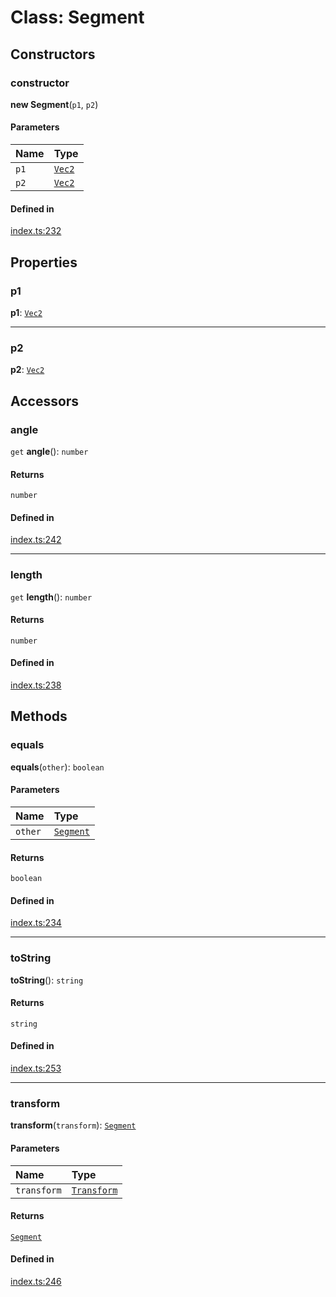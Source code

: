 # Class: Segment

## Constructors

### constructor

**new Segment**(`p1`, `p2`)

#### Parameters

| Name | Type |
| :------ | :------ |
| `p1` | [`Vec2`](api/classes/Vec2.md) |
| `p2` | [`Vec2`](api/classes/Vec2.md) |

#### Defined in

[index.ts:232](https://github.com/seanchas116/paintvec/blob/53b097f/index.ts#L232)

## Properties

### p1

 **p1**: [`Vec2`](api/classes/Vec2.md)

___

### p2

 **p2**: [`Vec2`](api/classes/Vec2.md)

## Accessors

### angle

`get` **angle**(): `number`

#### Returns

`number`

#### Defined in

[index.ts:242](https://github.com/seanchas116/paintvec/blob/53b097f/index.ts#L242)

___

### length

`get` **length**(): `number`

#### Returns

`number`

#### Defined in

[index.ts:238](https://github.com/seanchas116/paintvec/blob/53b097f/index.ts#L238)

## Methods

### equals

**equals**(`other`): `boolean`

#### Parameters

| Name | Type |
| :------ | :------ |
| `other` | [`Segment`](api/classes/Segment.md) |

#### Returns

`boolean`

#### Defined in

[index.ts:234](https://github.com/seanchas116/paintvec/blob/53b097f/index.ts#L234)

___

### toString

**toString**(): `string`

#### Returns

`string`

#### Defined in

[index.ts:253](https://github.com/seanchas116/paintvec/blob/53b097f/index.ts#L253)

___

### transform

**transform**(`transform`): [`Segment`](api/classes/Segment.md)

#### Parameters

| Name | Type |
| :------ | :------ |
| `transform` | [`Transform`](api/classes/Transform.md) |

#### Returns

[`Segment`](api/classes/Segment.md)

#### Defined in

[index.ts:246](https://github.com/seanchas116/paintvec/blob/53b097f/index.ts#L246)
